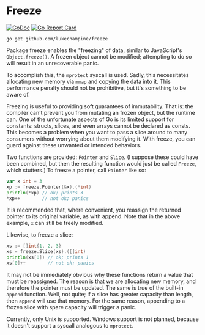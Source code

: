 Freeze
======

[![GoDoc](https://godoc.org/github.com/lukechampine/freeze?status.svg)](https://godoc.org/github.com/lukechampine/freeze)
[![Go Report Card](https://goreportcard.com/badge/github.com/lukechampine/freeze)](https://goreportcard.com/report/github.com/lukechampine/freeze)

```
go get github.com/lukechampine/freeze
```

Package freeze enables the "freezing" of data, similar to JavaScript's
`Object.freeze()`. A frozen object cannot be modified; attempting to do so
will result in an unrecoverable panic.

To accomplish this, the `mprotect` syscall is used. Sadly, this necessitates
allocating new memory via `mmap` and copying the data into it. This
performance penalty should not be prohibitive, but it's something to be aware
of.

Freezing is useful to providing soft guarantees of immutability. That is: the
compiler can't prevent you from mutating an frozen object, but the runtime
can. One of the unfortunate aspects of Go is its limited support for
constants: structs, slices, and even arrays cannot be declared as consts. This
becomes a problem when you want to pass a slice around to many consumers
without worrying about them modifying it. With freeze, you can guard against
these unwanted or intended behaviors.

Two functions are provided: `Pointer` and `Slice`. (I suppose these could have
been combined, but then the resulting function would just be called `Freeze`,
which stutters.) To freeze a pointer, call `Pointer` like so:

```go
var x int = 3
xp := freeze.Pointer(&x).(*int)
println(*xp) // ok; prints 3
*xp++        // not ok; panics
```

It is recommended that, where convenient, you reassign the returned pointer to
its original variable, as with append. Note that in the above example, `x` can
still be freely modified.

Likewise, to freeze a slice:

```go
xs := []int{1, 2, 3}
xs = freeze.Slice(xs).([]int)
println(xs[0]) // ok; prints 1
xs[0]++        // not ok; panics
```

It may not be immediately obvious why these functions return a value that must
be reassigned. The reason is that we are allocating new memory, and therefore
the pointer must be updated. The same is true of the built-in `append`
function. Well, not quite; if a slice has greater capacity than length, then
`append` will use that memory. For the same reason, appending to a frozen
slice with spare capacity will trigger a panic.

Currently, only Unix is supported. Windows support is not planned, because it
doesn't support a syscall analogous to `mprotect`.
